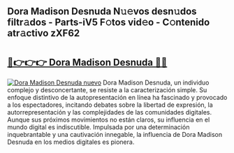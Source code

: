 ## Dora Madison Desnuda N𝚞𝚎vos desn𝚞dos filtr𝚊dos - Parts-iV5 F𝚘tos vid𝚎o - C𝚘ntenido atr𝚊ctivo zXF62

# <h2><a href="http://mbbc32.tromn.icu/?c=Dora+Madison+Desnuda">🔗👉👉👉 Dora Madison Desnuda 🔗🔗</a></h2>

[![Dora Madison Desnuda nuevo](https://i.imgur.com/pEAQMta.gif)](http://mbbc32.tromn.icu/?c=Dora+Madison+Desnuda)
Dora Madison Desnuda, un individuo complejo y desconcertante, se resiste a la caracterización simple. Su enfoque distintivo de la autopresentación en línea ha fascinado y provocado a los espectadores, incitando debates sobre la libertad de expresión, la autorrepresentación y las complejidades de las comunidades digitales. Aunque sus próximos movimientos no están claros, su influencia en el mundo digital es indiscutible. Impulsada por una determinación inquebrantable y una cautivación innegable, la influencia de Dora Madison Desnuda en los medios digitales es pionera.
